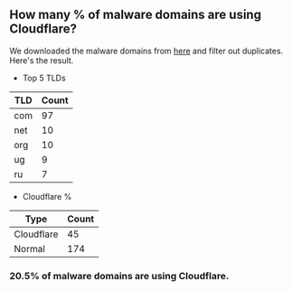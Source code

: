 ## How many % of malware domains are using Cloudflare?


We downloaded the malware domains from [here](https://urlhaus.abuse.ch) and filter out duplicates.
Here's the result.


[//]: # (start replacement)


- Top 5 TLDs

| TLD | Count |
| --- | --- |
| com | 97 |
| net | 10 |
| org | 10 |
| ug | 9 |
| ru | 7 |


- Cloudflare %

| Type | Count |
| --- | --- |
| Cloudflare | 45 |
| Normal | 174 |


### 20.5% of malware domains are using Cloudflare.